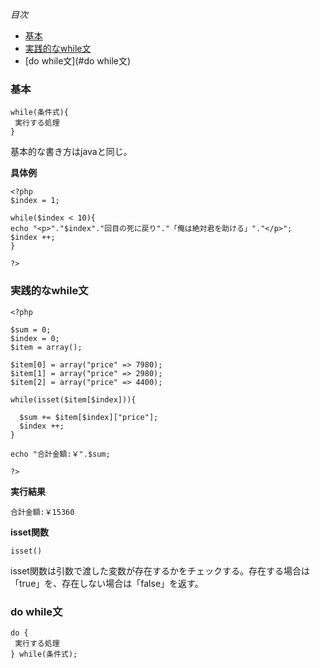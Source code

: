*目次*
* [基本](#基本)
* [実践的なwhile文](#実践的なwhile文)
* [do while文](#do while文)

### 基本

    while(条件式){
     実行する処理
    }

基本的な書き方はjavaと同じ。

**具体例**

    <?php
    $index = 1;

    while($index < 10){
    echo "<p>"."$index"."回目の死に戻り"."「俺は絶対君を助ける」"."</p>";
    $index ++;
    }
    
    ?>

### 実践的なwhile文

```
<?php

$sum = 0;
$index = 0;
$item = array();

$item[0] = array("price" => 7980);
$item[1] = array("price" => 2980);
$item[2] = array("price" => 4400);

while(isset($item[$index])){

  $sum += $item[$index]["price"];
  $index ++;
}

echo "合計金額:￥".$sum;

?>
```

**実行結果**

`合計金額:￥15360`

**isset関数**

`isset()`

isset関数は引数で渡した変数が存在するかをチェックする。存在する場合は「true」を、存在しない場合は「false」を返す。

### do while文

```
do {
 実行する処理
} while(条件式);
```  
